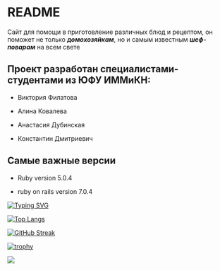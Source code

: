 # README

Сайт для помощи в приготовление различных блюд и рецептом, он поможет не только ***домохозяйкам***, но и самым известным ***шеф-поварам*** на всем свете

## Проект разработан специалистами-студентами из ЮФУ ИММиКН:

+ Виктория Филатова

+ Алина Ковалева

+ Анастасия Дубинская 

+ Константин Дмитриевич

## Самые важные версии 

* Ruby version 5.0.4

* ruby on rails version 7.0.4

[![Typing SVG](https://readme-typing-svg.herokuapp.com?color=%2336BCF7&lines=Computer+science+student)](https://git.io/typing-svg)

[![Top Langs](https://github-readme-stats.vercel.app/api/top-langs/?username=FViKki07)](https://github.com/anuraghazra/github-readme-stats)


[![GitHub Streak](https://github-readme-streak-stats.herokuapp.com/?user=FViKki07)](https://git.io/streak-stats)

[![trophy](https://github-profile-trophy.vercel.app/?username=ryo-ma)](https://github.com/ryo-ma/github-profile-trophy)

![](https://github-profile-summary-cards.vercel.app/api/cards/most-commit-language?username=FViKki07&theme=solarized_dark)
